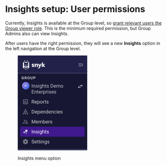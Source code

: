 # Insights setup: User permissions

Currently, Insights is available at the Group level, so [grant relevant users the Group viewer role](../../../snyk-admin/manage-permissions-and-roles/manage-member-roles.md#edit-a-role). This is the minimum required permission, but Group Admins also can view Insights.

After users have the right permission, they will see a new **Insights** option in the left navigation at the Group level.

<div align="left">

<figure><img src="../../../.gitbook/assets/Screenshot 2023-06-06 at 14.18.09.png" alt="Insights menu option" width="225"><figcaption><p>Insights menu option</p></figcaption></figure>

</div>
